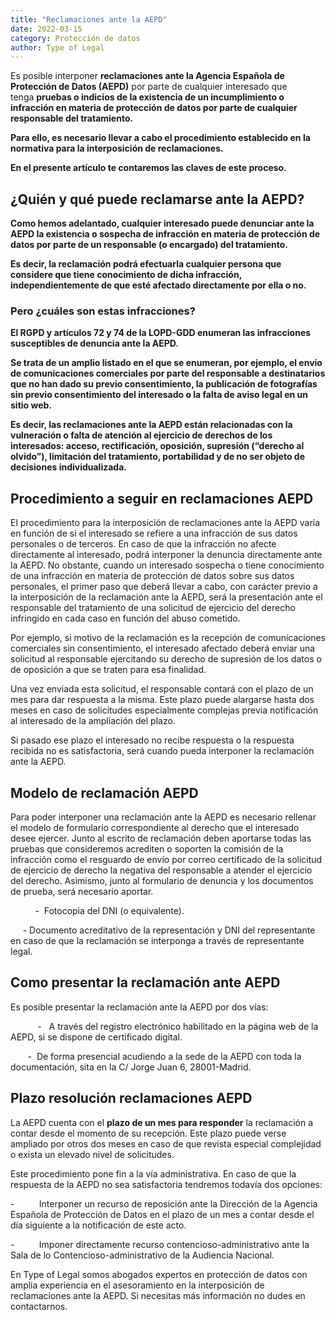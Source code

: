 ```yaml
---
title: "Reclamaciones ante la AEPD"
date: 2022-03-15
category: Protección de datos
author: Type of Legal
---
```


Es posible interponer **reclamaciones ante la Agencia Española de Protección de Datos (AEPD)** por parte de cualquier interesado que tenga **pruebas o indicios de la existencia de un incumplimiento o infracción en materia de protección de datos por parte de cualquier responsable del tratamiento.**

**Para ello, es necesario llevar a cabo el procedimiento establecido en la normativa para la interposición de reclamaciones.**

**En el presente artículo te contaremos las claves de este proceso.**

**¿Quién y qué puede reclamarse ante la AEPD?**
-----------------------------------------------

**Como hemos adelantado, cualquier interesado puede denunciar ante la AEPD la existencia o sospecha de infracción en materia de protección de datos por parte de un responsable (o encargado) del tratamiento.**

**Es decir, la reclamación podrá efectuarla cualquier persona que considere que tiene conocimiento de dicha infracción, independientemente de que esté afectado directamente por ella o no.**

### **Pero ¿cuáles son estas infracciones?**

**El RGPD y artículos 72 y 74 de la LOPD-GDD enumeran las infracciones susceptibles de denuncia ante la AEPD.**

**Se trata de un amplio listado en el que se enumeran, por ejemplo, el envío de comunicaciones comerciales por parte del responsable a destinatarios que no han dado su previo consentimiento, la publicación de fotografías sin previo consentimiento del interesado o la falta de aviso legal en un sitio web.**

**Es decir, las reclamaciones ante la AEPD están relacionadas con la vulneración o falta de atención al ejercicio de derechos de los interesados: acceso, rectificación, oposición, supresión (“derecho al olvido”), limitación del tratamiento, portabilidad y de no ser objeto de decisiones individualizada.**

**Procedimiento a seguir en reclamaciones AEPD**
------------------------------------------------

El procedimiento para la interposición de reclamaciones ante la AEPD varía en función de si el interesado se refiere a una infracción de sus datos personales o de terceros. En caso de que la infracción no afecte directamente al interesado, podrá interponer la denuncia directamente ante la AEPD. No obstante, cuando un interesado sospecha o tiene conocimiento de una infracción en materia de protección de datos sobre sus datos personales, el primer paso que deberá llevar a cabo, con carácter previo a la interposición de la reclamación ante la AEPD, será la presentación ante el responsable del tratamiento de una solicitud de ejercicio del derecho infringido en cada caso en función del abuso cometido.

Por ejemplo, si motivo de la reclamación es la recepción de comunicaciones comerciales sin consentimiento, el interesado afectado deberá enviar una solicitud al responsable ejercitando su derecho de supresión de los datos o de oposición a que se traten para esa finalidad.

Una vez enviada esta solicitud, el responsable contará con el plazo de un mes para dar respuesta a la misma. Este plazo puede alargarse hasta dos meses en caso de solicitudes especialmente complejas previa notificación al interesado de la ampliación del plazo.

Si pasado ese plazo el interesado no recibe respuesta o la respuesta recibida no es satisfactoria, será cuando pueda interponer la reclamación ante la AEPD.

**Modelo de reclamación AEPD**
------------------------------

Para poder interponer una reclamación ante la AEPD es necesario rellenar el modelo de formulario correspondiente al derecho que el interesado desee ejercer. Junto al escrito de reclamación deben aportarse todas las pruebas que consideremos acrediten o soporten la comisión de la infracción como el resguardo de envío por correo certificado de la solicitud de ejercicio de derecho la negativa del responsable a atender el ejercicio del derecho. Asimismo, junto al formulario de denuncia y los documentos de prueba, será necesario aportar.

          -  Fotocopia del DNI (o equivalente).

     - Documento acreditativo de la representación y DNI del representante en caso de que la reclamación se interponga a través de representante legal.

**Como presentar la reclamación ante AEPD**
-------------------------------------------

Es posible presentar la reclamación ante la AEPD por dos vías:

           -   A través del registro electrónico habilitado en la página web de la AEPD, si se dispone de certificado digital.

       -  De forma presencial acudiendo a la sede de la AEPD con toda la documentación, sita en la C/ Jorge Juan 6, 28001-Madrid.

**Plazo resolución reclamaciones AEPD**
---------------------------------------

La AEPD cuenta con el **plazo de un mes para responder** la reclamación a contar desde el momento de su recepción. Este plazo puede verse ampliado por otros dos meses en caso de que revista especial complejidad o exista un elevado nivel de solicitudes.

Este procedimiento pone fin a la vía administrativa. En caso de que la respuesta de la AEPD no sea satisfactoria tendremos todavía dos opciones:

\-          Interponer un recurso de reposición ante la Dirección de la Agencia Española de Protección de Datos en el plazo de un mes a contar desde el día siguiente a la notificación de este acto.

\-          Imponer directamente recurso contencioso-administrativo ante la Sala de lo Contencioso-administrativo de la Audiencia Nacional.

En Type of Legal somos abogados expertos en protección de datos con amplia experiencia en el asesoramiento en la interposición de reclamaciones ante la AEPD. Si necesitas más información no dudes en contactarnos.
